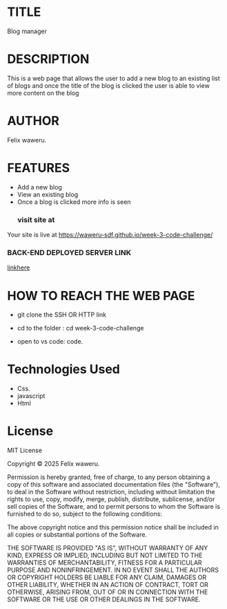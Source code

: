 # TITLE
Blog manager
# DESCRIPTION 
This is a web page that allows the user to add a new blog to an existing list of blogs and once the title of the blog is clicked the user is able to view more content on the blog
# AUTHOR
Felix waweru.
# FEATURES
+ Add a new blog
+ View an existing blog
+ Once a blog is clicked more info is seen
  ### visit site at
Your site is live at https://waweru-sdf.github.io/week-3-code-challenge/
### BACK-END DEPLOYED SERVER LINK
[linkhere](https://json-server-ri8v.onrender.com)
  
# HOW TO REACH THE WEB PAGE
+ git clone the SSH OR HTTP link
+ cd to the folder
  :  cd week-3-code-challenge

+ open to vs code: code.
# Technologies Used


+ Css.
+ javascript
+ Html

# License
MIT License

Copyright © 2025 Felix waweru.

Permission is hereby granted, free of charge, to any person obtaining a copy of this software and associated documentation files (the "Software"), to deal in the Software without restriction, including without limitation the rights to use, copy, modify, merge, publish, distribute, sublicense, and/or sell copies of the Software, and to permit persons to whom the Software is furnished to do so, subject to the following conditions:

The above copyright notice and this permission notice shall be included in all copies or substantial portions of the Software.

THE SOFTWARE IS PROVIDED "AS IS", WITHOUT WARRANTY OF ANY KIND, EXPRESS OR IMPLIED, INCLUDING BUT NOT LIMITED TO THE WARRANTIES OF MERCHANTABILITY, FITNESS FOR A PARTICULAR PURPOSE AND NONINFRINGEMENT. IN NO EVENT SHALL THE AUTHORS OR COPYRIGHT HOLDERS BE LIABLE FOR ANY CLAIM, DAMAGES OR OTHER LIABILITY, WHETHER IN AN ACTION OF CONTRACT, TORT OR OTHERWISE, ARISING FROM, OUT OF OR IN CONNECTION WITH THE SOFTWARE OR THE USE OR OTHER DEALINGS IN THE SOFTWARE.


